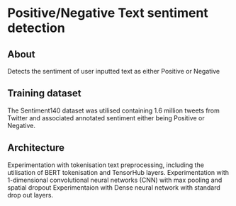 # Positive/Negative Text sentiment detection
## About
Detects the sentiment of user inputted text as either Positive or Negative
## Training dataset
The Sentiment140 dataset was utilised containing 1.6 million tweets from Twitter and associated annotated sentiment either being Positive or Negative.
## Architecture
Experimentation with tokenisation text preprocessing, including the utilisation of BERT tokenisation and TensorHub layers.
Experimentation with 1-dimensional convolutional neural networks (CNN) with max pooling and spatial dropout
Experimentaion with Dense neural network with standard drop out layers.
